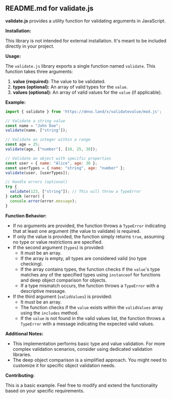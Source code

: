 ## README.md for validate.js

**validate.js** provides a utility function for validating arguments in JavaScript.

**Installation:**

This library is not intended for external installation. It's meant to be included directly in your project.

**Usage:**

The `validate.js` library exports a single function named `validate`.  This function takes three arguments:

1. **value (required):** The value to be validated.
2. **types (optional):** An array of valid types for the `value`.
3. **values (optional):** An array of valid values for the `value` (if applicable).

**Example:**

```javascript
import { validate } from 'https://deno.land/x/validatevalue/mod.js';

// Validate a string value
const name = "John Doe";
validate(name, ["string"]); 

// Validate an integer within a range
const age = 25;
validate(age, ["number"], [18, 25, 30]);

// Validate an object with specific properties
const user = { name: "Alice", age: 30 };
const userTypes = { name: "string", age: "number" };
validate(user, [userTypes]);

// Handle errors (optional)
try {
  validate(123, ["string"]); // This will throw a TypeError
} catch (error) {
  console.error(error.message);
}
```

**Function Behavior:**

- If no arguments are provided, the function throws a `TypeError` indicating that at least one argument (the value to validate) is required.
- If only the value is provided, the function simply returns `true`, assuming no type or value restrictions are specified.
- If the second argument (`types`) is provided:
    - It must be an array.
    - If the array is empty, all types are considered valid (no type checking).
    - If the array contains types, the function checks if the `value`'s type matches any of the specified types using `instanceof` for functions and deep object comparison for objects.
    - If a type mismatch occurs, the function throws a `TypeError` with a descriptive message.
- If the third argument (`validValues`) is provided:
    - It must be an array.
    - The function checks if the `value` exists within the `validValues` array using the `includes` method.
    - If the `value` is not found in the valid values list, the function throws a `TypeError` with a message indicating the expected valid values.

**Additional Notes:**

- This implementation performs basic type and value validation. For more complex validation scenarios, consider using dedicated validation libraries.
- The deep object comparison is a simplified approach. You might need to customize it for specific object validation needs.

**Contributing:**

This is a basic example. Feel free to modify and extend the functionality based on your specific requirements.
